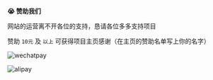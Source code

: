**😭 赞助我们**

网站的运营离不开各位的支持，恳请各位多多支持项目

赞助 `10元` 及 `以上` 可获得项目主页感谢（在主页的赞助名单写上你的名字）

![wechatpay](https://github.tax/user-attachments/assets/e5ad782a-3373-45df-9047-515c242df101)

![alipay](https://github.tax/user-attachments/assets/c6ccde8d-5fea-4bd5-b920-6e0baa1d2b20)
